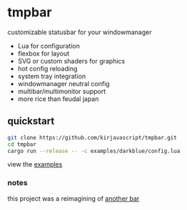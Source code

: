 # tmpbar

customizable statusbar for your windowmanager

* Lua for configuration
* flexbox for layout
* SVG or custom shaders for graphics
* hot config reloading
* system tray integration
* windowmanager neutral config
* multibar/multimonitor support
* more rice than feudal japan

## quickstart

```bash
git clone https://github.com/kirjavascript/tmpbar.git
cd tmpbar
cargo run --release -- -c examples/darkblue/config.lua
```

view the [examples](./examples)

### notes

this project was a reimagining of [another bar](https://github.com/kirjavascript/cakeybar)
